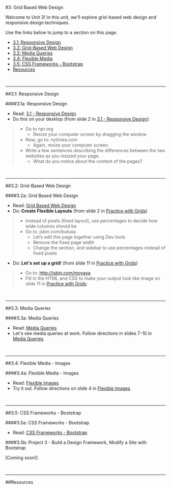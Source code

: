 #3: Grid Based Web Design

Welcome to Unit 3!  In this unit, we'll explore grid-based web design and responsive design techniques.

Use the links below to jump to a section on this page.

- [3.1: Responsive Design](#31-responsive)
- [3.2: Grid-Based Web Design](#32-float)
- [3.3: Media Queries](#33-media)
- [3.4: Flexible Media](#34-images)
- [3.5: CSS Frameworks - Bootstrap](#35-bootstrap)
- [Resources](#resources)

<br>
<hr height="10px">

##<a id="31-responsive">3.1: Responsive Design</a>

####3.1a: Responsive Design

- Read: [3.1 - Responsive Design](https://docs.google.com/presentation/d/1tH8PllEDxUZGfEvUv0BmacftuFRfRIeihLZHvHV2qCo/edit?usp=sharing)
- Do this on your desktop (from slide 2 in [3.1 - Responsive Design](https://docs.google.com/presentation/d/1tH8PllEDxUZGfEvUv0BmacftuFRfRIeihLZHvHV2qCo/edit?usp=sharing)):
> - Go to npr.org 
> 	- Resize your computer screen by dragging the window
> - Now, go to: nytimes.com
> 	- Again, resize your computer screen. 
> - Write a few sentences describing the differences between the two websites as you resized your page. 
> 	- What do you notice about the content of the pages?



<br>
<hr height="10px">
##<a id="32-float">3.2: Grid-Based Web Design</a>


####3.2a: Grid Based Web Design

- Read: [Grid Based Web Design](https://docs.google.com/presentation/d/1pHbWFvCVTyxA1kR0i7qMa-m0Qx5h9R4V0VgCMGatT5Q/edit?usp=sharing)
- Do: **Create Flexible Layouts** (from slide 2 in [Practice with Grids](https://docs.google.com/presentation/d/1pHbWFvCVTyxA1kR0i7qMa-m0Qx5h9R4V0VgCMGatT5Q/edit?usp=sharing))

> - Instead of pixels (fixed layout), use percentages to decide how wide columns should be
> - Go to: jsbin.com/butuxa
> 	- Let’s edit this page together using Dev tools
>	- Remove the fixed page width 
>	- Change the section, and sidebar to use percentages instead of fixed pixels

- Do: **Let's set up a grid!** (from slide 11 in [Practice with Grids](https://docs.google.com/presentation/d/1pHbWFvCVTyxA1kR0i7qMa-m0Qx5h9R4V0VgCMGatT5Q/edit?usp=sharing))

> - Go to: http://jsbin.com/moyaya
> - Fill in the HTML and CSS to make your output look like image on slide 11 in [Practice with Grids](https://docs.google.com/presentation/d/1pHbWFvCVTyxA1kR0i7qMa-m0Qx5h9R4V0VgCMGatT5Q/edit?usp=sharing):



<br>
<hr height="10px">
##<a id="33-media">3.3: Media Queries</a>


####3.3a: Media Queries

- Read: [Media Queries](https://docs.google.com/presentation/d/1ekk188MbguthhNl3E4CdGMUpxA85mM1_IbSSAHrhFmA/edit?usp=sharing)
- Let's see media queries at work.  Follow directions in slides 7-10 in [Media Queries](https://docs.google.com/presentation/d/1ekk188MbguthhNl3E4CdGMUpxA85mM1_IbSSAHrhFmA/edit?usp=sharing)

<br>
<hr height="10px">

##<a id="4=34-images">3.4: Flexible Media - Images</a>


####3.4a: Flexible Media - Images

- Read: [Flexible Images](https://docs.google.com/presentation/d/15EKJiye_qXDzBW_cjas2L5ltLjGZfgb2Col6RCxwwNc/edit?usp=sharing)
- Try it out. Follow directions on slide 4 in [Flexible Images](https://docs.google.com/presentation/d/15EKJiye_qXDzBW_cjas2L5ltLjGZfgb2Col6RCxwwNc/edit?usp=sharing)

<br>
<hr height="10px">

##<a id="35-bootstrap">3.5: CSS Frameworks - Bootstrap</a>


####3.5a: CSS Frameworks - Bootstrap

+ Read: [CSS Frameworks - Bootstrap](https://docs.google.com/presentation/d/1fm8ngfmbd6XxAKqXaBcjPGkNhq43q3TDN5Hg4NjcF6E/edit?usp=sharing)

####3.5b: Project 3 - Build a Design Framework, Modify a Site with Bootstrap

[Coming soon!]

<br>
<hr height="10px">
##<a id="resources">Resources</a>
